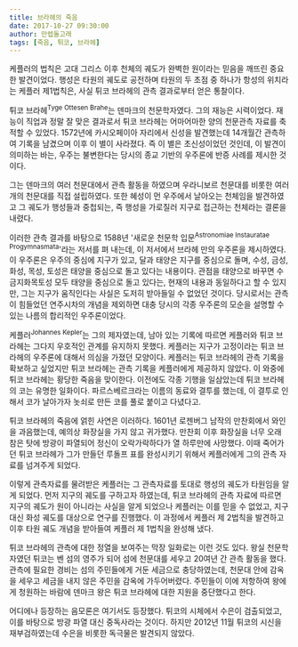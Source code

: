 ```yaml
---
title: 브라헤의 죽음
date: 2017-10-27 09:30:00
author: 만렙돌고래
tags: [죽음, 튀코, 브라헤]
---
```


케플러의 법칙은 고대 그리스 이후 천체의 궤도가 완벽한 원이라는 믿음을 깨뜨린 중요한 발견이었다. 행성은 타원의 궤도로 공전하며 타원의 두 초점 중 하나가 항성의 위치라는 케플러 제1법칙은, 사실 튀코 브라헤의 관측 결과로부터 얻은 통찰이다. 

튀코 브라헤<sup>Tyge Ottesen Brahe</sup>는 덴마크의 천문학자였다. 그의 재능은 시력이었다. 재능이 직업과 정말 잘 맞은 결과로서 튀코 브라헤는 어마어마한 양의 천문관측 자료를 축적할 수 있었다. 1572년에 카시오페이아 자리에서 신성을 발견했는데 14개월간 관측하여 기록을 남겼으며 이후 이 별이 사라졌다. 즉 이 별은 초신성이었던 것인데, 이 발견이 의미하는 바는, 우주는 불변한다는 당시의 종교 기반의 우주론에 반증 사례를 제시한 것이다. 

그는 덴마크의 여러 천문대에서 관측 활동을 하였으며 우라니보르 천문대를 비롯한 여러 개의 천문대를 직접 설립하였다. 또한 혜성이 먼 우주에서 날아오는 천체임을 발견하였고 그 궤도가 행성들과 중첩되는, 즉 행성을 가로질러 지구로 접근하는 천체라는 결론을 내렸다. 

이러한 관측 결과를 바탕으로 1588년 '새로운 천문학 입문<sup>Astronomiae Instauratae Progymnasmata</sup>'라는 저서를 펴 내는데, 이 저서에서 브라헤 만의 우주론을 제시하였다. 이 우주론은 우주의 중심에 지구가 있고, 달과 태양은 지구를 중심으로 돌며, 수성, 금성, 화성, 목성, 토성은 태양을 중심으로 돌고 있다는 내용이다. 관점을 태양으로 바꾸면 수금지화목토성 모두 태양을 중심으로 돌고 있다는, 현재의 내용과 동일하다고 할 수 있지만, 그는 지구가 움직인다는 사실은 도저히 받아들일 수 없었던 것이다. 당시로서는 관측이 힘들었던 연주시차의 개념을 제외하면 대충 당시의 각종 우주론의 모순을 설명할 수 있는 나름의 합리적인 우주론이었다.

케플러<sup>Johannes Kepler</sup>는 그의 제자였는데, 남아 있는 기록에 따르면 케플러와 튀코 브라헤는 그다지 우호적인 관계를 유지하지 못했다. 케플러는 지구가 고정이라는 튀코 브라헤의 우주론에 대해서 의심을 가졌던 모양이다. 케플러는 튀코 브라헤의 관측 기록을 확보하고 싶었지만 튀코 브라헤는 관측 기록을 케플러에게 제공하지 않았다. 이 와중에 튀코 브라헤는 황당한 죽음을 맞이한다. 이전에도 각종 기행을 일삼았는데 튀코 브라헤의 코는 유명한 일화이다. 파르스베르크라는 이름의 동료와 결투를 했는데, 이 결투로 인해서 코가 날아가자 놋쇠로 만든 코를 풀로 붙이고 다녔다고. 

튀코 브라헤의 죽음에 얽힌 사연은 이러하다. 1601년 로젠버그 남작의 만찬회에서 와인을 과음했는데, 예의상 화장실을 가지 않고 귀가했다. 만찬회 이후 화장실을 너무 오래 참은 탓에 방광이 파열되어 정신이 오락가락하다가 열 하루만에 사망했다. 이때 죽어가던 튀코 브라헤가 그가 만들던 루돌프 표를 완성시키기 위해서 케플러에게 그의 관측 자료를 넘겨주게 되었다.

이렇게 관측자료를 물려받은 케플러는 그 관측자료를 토대로 행성의 궤도가 타원임을 알게 되었다. 먼저 지구의 궤도를 구하고자 하였는데, 튀코 브라헤의 관측 자료에 따르면 지구의 궤도가 원이 아니라는 사실을 알게 되었으나 케플러는 이를 믿을 수 없었고, 지구 대신 화성 궤도를 대상으로 연구를 진행했다. 이 과정에서 케플러 제 2법칙을 발견하고 이후 타원 궤도 개념을 받아들여 케플러 제 1법칙을 완성해 냈다.

튀코 브라헤의 관측에 대한 정열을 보여주는 막장 일화로는 이런 것도 있다. 왕실 천문학자였던 튀코는 벤 섬의 영주가 되어 섬에 천문대를 세우고 20여년 간 관측 활동을 했다. 관측에 필요한 경비는 섬의 주민들에게 거둔 세금으로 충당하였는데, 천문대 안에 감옥을 세우고 세금을 내지 않은 주민을 감옥에 가두어버렸다. 주민들이 이에 저항하여 왕에게 청원하는 바람에 덴마크 왕은 튀코 브라헤에 대한 지원을 중단했다고 한다.

어디에나 등장하는 음모론은 여기서도 등장했다. 튀코의 시체에서 수은이 검출되었고, 이를 바탕으로 방광 파열 대신 중독사라는 것이다. 하지만 2012년 11월 튀코의 시신을 재부검하였는데 수은을 비롯한 독극물은 발견되지 않았다.
